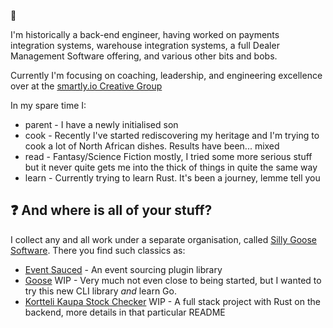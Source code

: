 👋

I'm historically a back-end engineer, having worked on payments integration systems, warehouse integration systems, a full Dealer Management Software offering, and various other bits and bobs.

Currently I'm focusing on coaching, leadership, and engineering excellence over at the [smartly.io Creative Group](https://www.smartly.io/blog/meet-our-product-groups-creative-group)

In my spare time I:
- parent - I have a newly initialised son
- cook - Recently I've started rediscovering my heritage and I'm trying to cook a lot of North African dishes. Results have been... mixed
- read - Fantasy/Science Fiction mostly, I tried some more serious stuff but it never quite gets me into the thick of things in quite the same way
- learn - Currently trying to learn Rust. It's been a journey, lemme tell you

## ❓ And where is all of your stuff?

I collect any and all work under a separate organisation, called [Silly Goose Software](https://github.com/Silly-Goose-Software/).
There you find such classics as:
- [Event Sauced](https://github.com/Silly-Goose-Software/event-sauced-ts) - An event sourcing plugin library
- [Goose](https://github.com/Silly-Goose-Software/goose/blob/main/cmd/root.go) WIP - Very much not even close to being started, but I wanted to try this new CLI library *and* learn Go.
- [Kortteli Kaupa Stock Checker](https://github.com/Silly-Goose-Software/kortteli-kauppa-stock-checker) WIP - A full stack project with Rust on the backend, more details in that particular README

